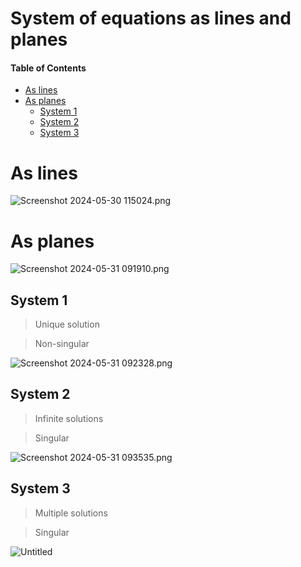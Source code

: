 # System of equations as lines and planes

#### Table of Contents
- [As lines](#as_lines)
- [As planes](#as_planes)
  - [System 1](#system_1)
  - [System 2](#system_2)
  - [System 3](#system_3)





# As lines

![Screenshot 2024-05-30 115024.png](System%20of%20equations%20as%20lines%20and%20planes%20d08d58d47ef44b9a83cb0bd41b79d300/Screenshot_2024-05-30_115024.png)

# As planes

![Screenshot 2024-05-31 091910.png](System%20of%20equations%20as%20lines%20and%20planes%20d08d58d47ef44b9a83cb0bd41b79d300/Screenshot_2024-05-31_091910.png)

## System 1

> Unique solution
> 

> Non-singular
> 

![Screenshot 2024-05-31 092328.png](System%20of%20equations%20as%20lines%20and%20planes%20d08d58d47ef44b9a83cb0bd41b79d300/Screenshot_2024-05-31_092328.png)

## System 2

> Infinite solutions
> 

> Singular
> 

![Screenshot 2024-05-31 093535.png](System%20of%20equations%20as%20lines%20and%20planes%20d08d58d47ef44b9a83cb0bd41b79d300/Screenshot_2024-05-31_093535.png)

## System 3

> Multiple solutions
> 

> Singular
> 

![Untitled](System%20of%20equations%20as%20lines%20and%20planes%20d08d58d47ef44b9a83cb0bd41b79d300/Untitled.png)